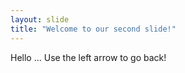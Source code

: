 ```yaml
---
layout: slide
title: "Welcome to our second slide!"
---
```

Hello ...
Use the left arrow to go back!
